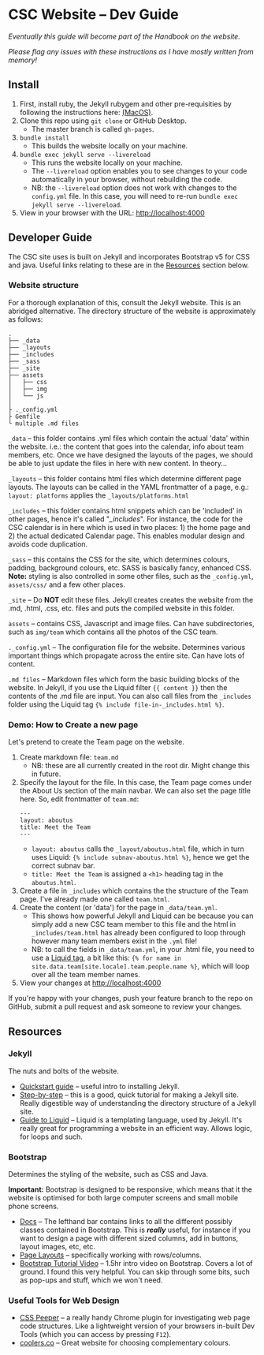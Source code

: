 # CSC Website – Dev Guide

_Eventually this guide will become part of the Handbook on the website._

_Please flag any issues with these instructions as I have mostly written from memory!_

## Install
1. First, install ruby, the Jekyll rubygem and other pre-requisities by following the instructions here: [(MacOS)](https://jekyllrb.com/docs/installation/macos/).
2. Clone this repo using `git clone` or GitHub Desktop.
   - The master branch is called `gh-pages`.
4. `bundle install`
   - This builds the website locally on your machine.
5. `bundle exec jekyll serve --livereload`
   - This runs the website locally on your machine.
   - The `--livereload` option enables you to see changes to your code automatically in your browser, without rebuilding the code.
   - NB: the `--livereload` option does not work with changes to the `config.yml` file. In this case, you will need to re-run `bundle exec jekyll serve --livereload`.
6. View in your browser with the URL: [http://localhost:4000](http://localhost:4000/)

## Developer Guide

The CSC site uses is built on Jekyll and incorporates Bootstrap v5 for CSS and java. Useful links relating to these are in the [Resources](#Resources) section below.

### Website structure
For a thorough explanation of this, consult the Jekyll website. This is an abridged alternative. The directory structure of the website is approximately as follows:
```
.
├── _data
├── _layouts
├── _includes
├── _sass
├── _site
├── assets
│   ├── css
│   ├── img
│   └── js
│
├ ._config.yml
├ Gemfile
└ multiple .md files
```

`_data` – this folder contains .yml files which contain the actual 'data' within the website. i.e.: the content that goes into the calendar, info about team members, etc. Once we have designed the layouts of the pages, we should be able to just update the files in here with new content. In theory...

`_layouts` – this folder contains html files which determine different page layouts. The layouts can be called in the YAML frontmatter of a page, e.g.: `layout: platforms` applies the `_layouts/platforms.html`

`_includes` – this folder contains html snippets which can be 'included' in other pages, hence it's called "*_includes*". For instance, the code for the CSC calendar is in here which is used in two places: 1) the home page and 2) the actual dedicated Calendar page. This enables modular design and avoids code duplication.

`_sass` – this contains the CSS for the site, which determines colours, padding, background colours, etc. SASS is basically fancy, enhanced CSS. **Note:** styling is also controlled in some other files, such as the `_config.yml`, `assets/css/` and a few other places.

`_site` – Do **NOT** edit these files. Jekyll creates creates the website from the .md, .html, .css, etc. files and puts the compiled website in this folder.

`assets` – contains CSS, Javascript and image files. Can have subdirectories, such as `img/team` which contains all the photos of the CSC team.

`._config.yml` – The configuration file for the website. Determines various important things which propagate across the entire site. Can have lots of content.

`.md files` – Markdown files which form the basic building blocks of the website. In Jekyll, if you use the Liquid filter `{{ content }}` then the contents of the .md file are input. You can also call files from the `_includes` folder using the Liquid tag `{% include file-in-_includes.html %}`.

### Demo: How to Create a new page

Let's pretend to create the Team page on the website.

1. Create markdown file: `team.md`
   - NB: these are all currently created in the root dir. Might change this in future.
2. Specify the layout for the file. In this case, the Team page comes under the About Us section of the main navbar. We can also set the page title here. So, edit frontmatter of `team.md`:
    ```
    ---
    layout: aboutus
    title: Meet the Team
    ---
    ```
   - `layout: aboutus` calls the `_layout/aboutus.html` file, which in turn uses Liquid: `{% include subnav-aboutus.html %}`, hence we get the correct subnav bar.
   - `title: Meet the Team` is assigned a `<h1>` heading tag in the `aboutus.html`.
3. Create a file in `_includes` which contains the the structure of the Team page. I've already made one called `team.html`.
4. Create the content (or 'data') for the page in `_data/team.yml`. 
   - This shows how powerful Jekyll and Liquid can be because you can simply add a new CSC team member to this file and the html in `_includes/team.html` has already been configured to loop through however many team members exist in the `.yml` file!
   - NB: to call the fields in `_data/team.yml`, in your .html file, you need to use a [Liquid tag](https://jekyllrb.com/docs/liquid/tags/), a bit like this: `{% for name in site.data.team[site.locale].team.people.name %}`, which will loop over all the team member names.
5. View your changes at [http://localhost:4000](http://localhost:4000/)

If you're happy with your changes, push your feature branch to the repo on GitHub, submit a pull request and ask someone to review your changes.

## Resources

### Jekyll
The nuts and bolts of the website.
- [Quickstart guide](https://jekyllrb.com/docs/) – useful intro to installing Jekyll.
- [Step-by-step](https://jekyllrb.com/docs/step-by-step/01-setup/) – this is a good, quick tutorial for making a Jekyll site. Really digestible way of understanding the directory structure of a Jekyll site.
- [Guide to Liquid](https://jekyllrb.com/docs/liquid/) – Liquid is a templating language, used by Jekyll. It's really great for programming a website in an efficient way. Allows logic, for loops and such.

### Bootstrap
Determines the styling of the website, such as CSS and Java. 

**Important:** Bootstrap is designed to be responsive, which means that it the website is optimised for both large computer screens and small mobile phone screens. 
- [Docs](https://getbootstrap.com/docs/5.0/getting-started/introduction/) – The lefthand bar contains links to all the different possibly classes contained in Bootstrap. This is _**really**_ useful, for instance if you want to design a page with different sized columns, add in buttons, layout images, etc, etc.
- [Page Layouts](https://getbootstrap.com/docs/5.1/layout/columns/) – specifically working with rows/columns.
- [Bootstrap Tutorial Video](https://www.youtube.com/watch?v=rQryOSyfXmI) – 1.5hr intro video on Bootstrap. Covers a lot of ground. I found this very helpful. You can skip through some bits, such as pop-ups and stuff, which we won't need.

### Useful Tools for Web Design
- [CSS Peeper](https://chrome.google.com/webstore/detail/css-peeper/mbnbehikldjhnfehhnaidhjhoofhpehk?hl=en) – a really handy Chrome plugin for investigating web page code structures. Like a lightweight version of your browsers in-built Dev Tools (which you can access by pressing `F12`).
- [coolers.co](https://coolors.co/) – Great website for choosing complementary colours.





